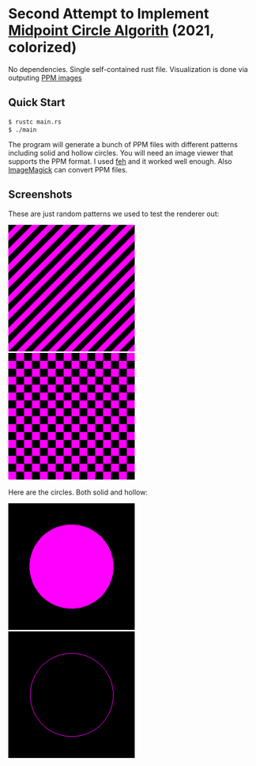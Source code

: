 # Second Attempt to Implement [Midpoint Circle Algorith](https://en.wikipedia.org/wiki/Midpoint_circle_algorithm) (2021, colorized)

No dependencies. Single self-contained rust file. Visualization is done via outputing [PPM images](https://en.wikipedia.org/wiki/Netpbm)

## Quick Start

```console
$ rustc main.rs
$ ./main
```

The program will generate a bunch of PPM files with different patterns including solid and hollow circles. You will need an image viewer that supports the PPM format. I used [feh](https://feh.finalrewind.org/) and it worked well enough. Also [ImageMagick](https://imagemagick.org/index.php) can convert PPM files.

## Screenshots

These are just random patterns we used to test the renderer out:

![stripes](screenshots/stripes.png) ![checker](screenshots/checker.png)

Here are the circles. Both solid and hollow:

![solid](screenshots/solid.png) ![hollow](./screenshots/hollow.png)
